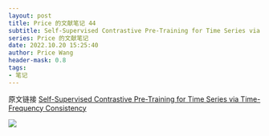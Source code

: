 ```yaml
---
layout: post
title: Price 的文献笔记 44
subtitle: Self-Supervised Contrastive Pre-Training for Time Series via Time-Frequency Consistency
series: Price 的文献笔记
date: 2022.10.20 15:25:40
author: Price Wang
header-mask: 0.8
tags:
- 笔记
---
```


原文链接 [Self-Supervised Contrastive Pre-Training for Time Series via Time-Frequency Consistency](https://arxiv.org/abs/2206.08496)

<img class="post_img" src="{{ site.baseurl }}/img/post/{{ page.series }}/{{ page.title }}.png">
